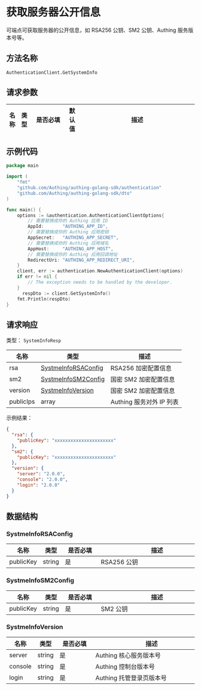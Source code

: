 # 获取服务器公开信息

<!--
  警告⚠️：
  不要直接修改该文档，
  https://github.com/Authing/authing-docs-factory
  使用该项目进行生成
-->

<LastUpdated />

可端点可获取服务器的公开信息，如 RSA256 公钥、SM2 公钥、Authing 服务版本号等。

## 方法名称

`AuthenticationClient.GetSystemInfo`

## 请求参数

| 名称 | 类型 | <div style="width:80px">是否必填</div> | 默认值 | <div style="width:300px">描述</div> | <div style="width:200px"></div>示例值</div> |
| ---- | ---- | ---- | ---- | ---- | ---- |




## 示例代码

```go
package main

import (
	"fmt"
	"github.com/Authing/authing-golang-sdk/authentication"
	"github.com/Authing/authing-golang-sdk/dto"
)

func main() {
	options := &authentication.AuthenticationClientOptions{
        // 需要替换成你的 Authing 应用 ID
		AppId:       "AUTHING_APP_ID",
        // 需要替换成你的 Authing 应用密钥
		AppSecret:   "AUTHING_APP_SECRET",
        // 需要替换成你的 Authing 应用域名
		AppHost:     "AUTHING_APP_HOST",
        // 需要替换成你的 Authing 应用回调地址
		RedirectUri: "AUTHING_APP_REDIRECT_URI",
	}
	client, err := authentication.NewAuthenticationClient(options)
	if err != nil {
		// The exception needs to be handled by the developer.
	}
	  respDto := client.GetSystemInfo()
	fmt.Println(respDto)
}

```




## 请求响应

类型： `SystemInfoResp`

| 名称 | 类型 | 描述 |
| ---- | ---- | ---- |
| rsa | <a href="#SystmeInfoRSAConfig">SystmeInfoRSAConfig</a> | RSA256 加密配置信息 |
| sm2 | <a href="#SystmeInfoSM2Config">SystmeInfoSM2Config</a> | 国密 SM2 加密配置信息 |
| version | <a href="#SystmeInfoVersion">SystmeInfoVersion</a> | 国密 SM2 加密配置信息 |
| publicIps | array | Authing 服务对外 IP 列表 |



示例结果：

```json
{
  "rsa": {
    "publicKey": "xxxxxxxxxxxxxxxxxxxxxx"
  },
  "sm2": {
    "publicKey": "xxxxxxxxxxxxxxxxxxxxxx"
  },
  "version": {
    "server": "2.0.0",
    "console": "2.0.0",
    "login": "2.0.0"
  }
}
```

## 数据结构


### <a id="SystmeInfoRSAConfig"></a> SystmeInfoRSAConfig

| 名称 | 类型 | <div style="width:80px">是否必填</div> | <div style="width:300px">描述</div> | <div style="width:200px">示例值</div> |
| ---- |  ---- | ---- | ---- | ---- |
| publicKey | string | 是 | RSA256 公钥   |  `xxxxxxxxxxxxxxxxxxxxxx` |


### <a id="SystmeInfoSM2Config"></a> SystmeInfoSM2Config

| 名称 | 类型 | <div style="width:80px">是否必填</div> | <div style="width:300px">描述</div> | <div style="width:200px">示例值</div> |
| ---- |  ---- | ---- | ---- | ---- |
| publicKey | string | 是 | SM2 公钥   |  `xxxxxxxxxxxxxxxxxxxxxx` |


### <a id="SystmeInfoVersion"></a> SystmeInfoVersion

| 名称 | 类型 | <div style="width:80px">是否必填</div> | <div style="width:300px">描述</div> | <div style="width:200px">示例值</div> |
| ---- |  ---- | ---- | ---- | ---- |
| server | string | 是 | Authing 核心服务版本号   |  `2.0.0` |
| console | string | 是 | Authing 控制台版本号   |  `2.0.0` |
| login | string | 是 | Authing 托管登录页版本号   |  `2.0.0` |


